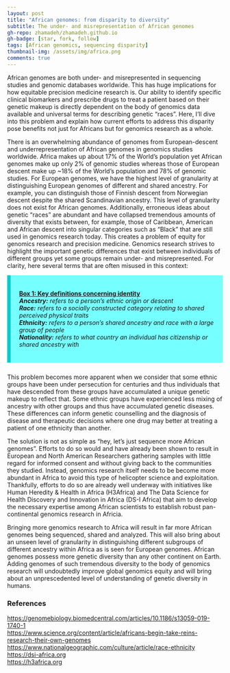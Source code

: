 ```yaml
---
layout: post
title: "African genomes: from disparity to diversity"
subtitle: The under- and misrepresentation of African genomes
gh-repo: zhamadeh/zhamadeh.github.io
gh-badge: [star, fork, follow]
tags: [African genomics, sequencing disparity]
thumbnail-img: /assets/img/africa.png
comments: true
---
```


African genomes are both under- and misrepresented in sequencing studies and genomic databases worldwide. This has huge implications for how equitable precision medicine research is. Our ability to identify specific clinical biomarkers and prescribe drugs to treat a patient based on their genetic makeup is directly dependent on the body of genomics data available and universal terms for describing genetic “races”. Here, I’ll dive into this problem and explain how current efforts to address this disparity pose benefits not just for Africans but for genomics research as a whole.

There is an overwhelming abundance of genomes from European-descent and underrepresentation of African genomes in genomics studies worldwide. Africa makes up about 17% of the World’s population yet African genomes make up only 2% of genomic studies whereas those of European descent make up ~18% of the World’s population and 78% of genomic studies. For European genomes, we have the highest level of granularity at distinguishing European genomes of different and shared ancestry. For example, you can distinguish those of Finnish descent from Norwegian descent despite the shared Scandinavian ancestry. This level of granularity does not exist for African genomes. Additionally, erroneous ideas about genetic “races” are abundant and have collapsed tremendous amounts of diversity that exists between, for example, those of Caribbean, American and African descent into singular categories such as “Black” that are still used in genomics research today. This creates a problem of equity for genomics research and precision medicine. Genomics research strives to highlight the important genetic differences that exist between individuals of different groups yet some groups remain under- and misrepresented. For clarity, here several terms that are often misused in this context:

<div style="border-left: 8px solid #00CBCC;
 margin: 0 0 25px;
 overflow: hidden;
 padding: 20px;
 background-color: #76FFFF;">
 
<u><strong>Box 1: Key definitions concerning identity</strong><br></u>
<i>
<b>Ancestry:</b> <i>refers to a person’s ethnic origin or descent</i>
<br><b>Race:</b> <i>refers to a socially constructed category relating to shared perceived physical traits </i>
<br><b>Ethnicity:</b> <i>refers to a person’s shared ancestry and race with a large group of people </i>
<br><b>Nationality:</b> <i>refers to what country an individual has citizenship or shared ancestry with</i>
</i>

</div>

This problem becomes more apparent when we consider that some ethnic groups have been under persecution for centuries and thus individuals that have descended from these groups have accumulated a unique genetic makeup to reflect that. Some ethnic groups have experienced less mixing of ancestry with other groups and thus have accumulated genetic diseases. These differences can inform genetic counselling and the diagnosis of disease and therapeutic decisions where one drug may better at treating a patient of one ethnicity than another. 

The solution is not as simple as “hey, let’s just sequence more African genomes”. Efforts to do so would and have already been shown to result in European and North American Researchers gathering samples with little regard for informed consent and without giving back to the communities they studied. Instead, genomics research itself needs to be become more abundant in Africa to avoid this type of helicopter science and exploitation. Thankfully, efforts to do so are already well underway with initiatives like Human Heredity & Health in Africa (H3Africa) and The Data Science for Health Discovery and Innovation in Africa (DS-I Africa) that aim to develop the necessary expertise among African scientists to establish robust pan-continental genomics research in Africia. 

Bringing more genomics research to Africa will result in far more African genomes being sequenced, shared and analyzed. This will also bring about an unseen level of granularity in distinguishing different subgroups of different ancestry within Africa as is seen for European genomes. African genomes possess more genetic diversity than any other continent on Earth. Adding genomes of such tremendous diversity to the body of genomics research will undoubtedly improve global genomics equity and will bring about an unprescedented level of understanding of genetic diversity in humans.

<h3>
References
</h3>
<a href="https://genomebiology.biomedcentral.com/articles/10.1186/s13059-019-1740-1">https://genomebiology.biomedcentral.com/articles/10.1186/s13059-019-1740-1</a>
<br>
<a href="https://www.science.org/content/article/africans-begin-take-reins-research-their-own-genomes">https://www.science.org/content/article/africans-begin-take-reins-research-their-own-genomes</a>
<br>
<a href="https://www.nationalgeographic.com/culture/article/race-ethnicity">https://www.nationalgeographic.com/culture/article/race-ethnicity</a>
<br>
<a href="https://dsi-africa.org">https://dsi-africa.org</a>
<br>
<a href="https://h3africa.org">https://h3africa.org</a>

